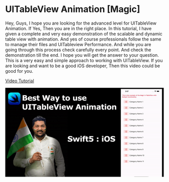 # UITableView Animation [Magic]

Hey, Guys, I hope you are looking for the advanced level for UITableView Animation. If Yes, Then you are in the right place. In this tutorial, I have given a complete and very easy demonstration of the scalable and dynamic table view with animation. And yes of course professionals follow the same to manage their files and UITableview Performance. And while you are going through this process check carefully every point. And check the demonstration till the end. I hope you will get the answer to your question. This is a very easy and simple approach to working with UITableView. If you are looking and want to be a good iOS developer, Then this video could be good for you.

[Video Tutorial](https://youtu.be/rUxgJLQoh9s)




![alt text](https://github.com/pushpendra996/table-view-magic/blob/main/UITableViewMagic.gif?raw=true)
